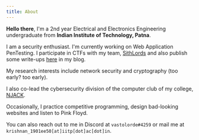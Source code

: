 ```yaml
---
title: About
---
```


**Hello there**, I'm a 2nd year Electrical and Electronics Engineering undergraduate from **Indian Institute of Technology, Patna**.

I am a security enthusiast. I'm currently working on Web Application PenTesting. I participate in CTFs with my team, [SithLords](https://ctftime.org/team/136490) and also publish some write-ups [here](https://lordlabuckdas.github.io/categories/writeups/) in my blog.

My research interests include network security and cryptography (too early? too early).

I also co-lead the cybersecurity division of the computer club of my college, [NJACK](https://njack.iitp.ac.in).

Occasionally, I practice competitive programming, design bad-looking websites and listen to Pink Floyd.

You can also reach out to me in Discord at `vastolorde#4259` or mail me at `krishnan_1901ee50[at]iitp[dot]ac[dot]in`.

<script src="https://tryhackme.com/badge/206482"></script>
